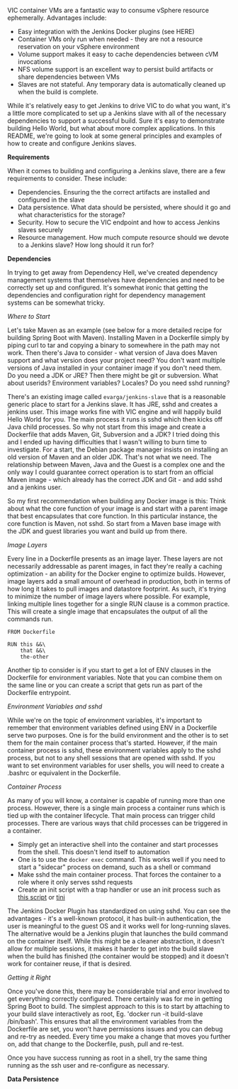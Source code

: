 VIC container VMs are a fantastic way to consume vSphere resource ephemerally. Advantages include:

 - Easy integration with the Jenkins Docker plugins (see HERE)
 - Container VMs only run when needed - they are not a resource reservation on your vSphere environment
 - Volume support makes it easy to cache dependencies between cVM invocations
 - NFS volume support is an excellent way to persist build artifacts or share dependencies between VMs
 - Slaves are not stateful. Any temporary data is automatically cleaned up when the build is complete.

While it's relatively easy to get Jenkins to drive VIC to do what you want, it's a little more complicated to set up a Jenkins slave with all of the necessary dependencies to support a successful build. Sure it's easy to demonstrate building Hello World, but what about more complex applications. In this README, we're going to look at some general principles and examples of how to create and configure Jenkins slaves.

**Requirements**

When it comes to building and configuring a Jenkins slave, there are a few requirements to consider. These include:

 - Dependencies. Ensuring the the correct artifacts are installed and configured in the slave
 - Data persistence. What data should be persisted, where should it go and what characteristics for the storage?
 - Security. How to secure the VIC endpoint and how to access Jenkins slaves securely
 - Resource management. How much compute resource should we devote to a Jenkins slave? How long should it run for?
 
 **Dependencies**
 
In trying to get away from Dependency Hell, we've created dependency management systems that themselves have dependencies and need to be correctly set up and configured. It's somewhat ironic that getting the dependencies and configuration right for dependency management systems can be somewhat tricky. 

_Where to Start_

Let's take Maven as an example (see below for a more detailed recipe for building Spring Boot with Maven). Installing Maven in a Dockerfile simply by piping curl to tar and copying a binary to somewhere in the path may not work. Then there's Java to consider - what version of Java does Maven support and what version does your project need? You don't want multiple versions of Java installed in your container image if you don't need them. Do you need a JDK or JRE? Then there might be git or subversion. What about userids? Environment variables? Locales? Do you need sshd running?

There's an existing image called `evarga/jenkins-slave` that is a reasonable generic place to start for a Jenkins slave. It has JRE, sshd and creates a jenkins user. This image works fine with VIC engine and will happily build Hello World for you. The main process it runs is  sshd which then kicks off Java child processes. So why not start from this image and create a Dockerfile that adds Maven, Git, Subversion and a JDK? I tried doing this and I ended up having difficulties that I wasn't willing to burn time to investigate. For a start, the Debian package manager insists on installing an old version of Maven and an older JDK. That's not what we need. The relationship between Maven, Java and the Guest is a complex one and the only way I could guarantee correct operation is to start from an official Maven image - which already has the correct JDK and Git - and add sshd and a jenkins user. 

So my first recommendation when building any Docker image is this: Think about what the core function of your image is and start with a parent image that best encapsulates that core function. In this particular instance, the core function is Maven, not sshd. So start from a Maven base image with the JDK and guest libraries you want and build up from there.

_Image Layers_

Every line in a Dockerfile presents as an image layer. These layers are not necessarily addressable as parent images, in fact they're really a caching optimization - an ability for the Docker engine to optimize builds. However, image layers add a small amount of overhead in production, both in terms of how long it takes to pull images and datastore footprint. As such, it's trying to minimize the number of image layers where possible. For example, linking multiple lines together for a single RUN clause is a common practice. This will create a single image that encapsulates the output of all the commands run.

```
FROM Dockerfile

RUN this &&\
    that &&\
    the-other
```
Another tip to consider is if you start to get a lot of ENV clauses in the Dockerfile for environment variables. Note that you can combine them on the same line or you can create a script that gets run as part of the Dockerfile entrypoint.

_Environment Variables and sshd_

While we're on the topic of environment variables, it's important to remember that environment variables defined using ENV in a Dockerfile serve two purposes. One is for the build environment and the other is to set them for the main container process that's started. However, if the main container process is sshd, these environment variables apply to the sshd process, but not to any shell sessions that are opened with sshd. If you want to set environment variables for user shells, you will need to create a .bashrc or equivalent in the Dockerfile.

_Container Process_

As many of you will know, a container is capable of running more than one process. However, there is a single main process a container runs which is tied up with the container lifecycle. That main process can trigger child processes. There are various ways that child processes can be triggered in a container. 

 - Simply get an interactive shell into the container and start processes from the shell. This doesn't lend itself to automation
 - One is to use the `docker exec` command. This works well if you need to start a "sidecar" process on demand, such as a shell or command
 - Make sshd the main container process. That forces the container to a role where it only serves sshd requests
 - Create an init script with a trap handler or use an init process such as [this script](dind/with-ssh/rc.local) or [tini](https://github.com/krallin/tini)

The Jenkins Docker Plugin has standardized on using sshd. You can see the advantages - it's a well-known protocol, it has built-in authentication, the user is meaningful to the guest OS and it works well for long-running slaves. The alternative would be a Jenkins plugin that launches the build command on the container itself. While this might be a cleaner abstraction, it doesn't allow for multiple sessions, it makes it harder to get into the build slave when the build has finished (the container would be stopped) and it doesn't work for container reuse, if that is desired.

_Getting it Right_

Once you've done this, there may be considerable trial and error involved to get everything correctly configured. There certainly was for me in getting Spring Boot to build. The simplest approach to this is to start by attaching to your build slave interactively as root, Eg. 'docker run -it build-slave /bin/bash'. This ensures that all the environment variables from the Dockerfile are set, you won't have permissions issues and you can debug and re-try as needed. Every time you make a change that moves you further on, add that change to the Dockerfile, push, pull and re-test.

Once you have success running as root in a shell, try the same thing running as the ssh user and re-configure as necessary.

**Data Persistence**




